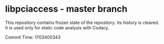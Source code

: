 # libpciaccess - master branch

This repository contains frozen state of the repository.
Its history is cleared. It is used only for static code
analysis with Codacy.

Commit Time: 1703400343
